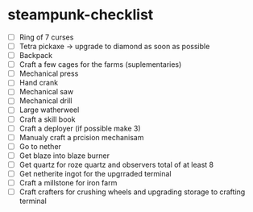 # steampunk-checklist
- [ ] Ring of 7 curses
- [ ] Tetra pickaxe -> upgrade to diamond as soon as possible
- [ ] Backpack
- [ ] Craft a few cages for the farms (suplementaries)
- [ ] Mechanical press
- [ ] Hand crank
- [ ] Mechanical saw
- [ ] Mechanical drill
- [ ] Large watherweel
- [ ] Craft a skill book
- [ ] Craft a deployer (if possible make 3)
- [ ] Manualy craft a prcision mechanisam
- [ ] Go to nether
- [ ] Get blaze into blaze burner
- [ ] Get quartz for roze quartz and observers total of at least 8
- [ ] Get netherite ingot for the upgrraded terminal
- [ ] Craft a millstone for iron farm
- [ ] Craft crafters for crushing wheels and upgrading storage to crafting terminal
